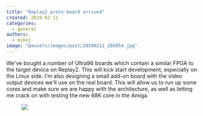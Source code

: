 ```yaml
---
title: "Replay2 proto-board arrived"
created: 2019-02-11
categories: 
  - general
authors: 
  - mikej
image: "@assets/images/post/20190211_205854.jpg"
---
```


We've bought a number of Ultra96 boards which contain a similar FPGA to the target device on Replay2. This will kick start development, especially on the Linux side. I'm also designing a small add-on board with the video output devices we'll use on the real board. This will allow us to run up some cores and make sure we are happy with the architecture, as well as letting me crack on with testing the new 68K core in the Amiga.

<figure>

![](@assets/images/post/20190211_205854-1024x576.jpg)

</figure>